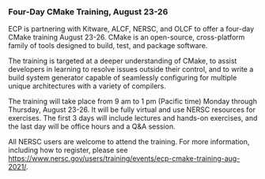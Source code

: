 ### Four-Day CMake Training, August 23-26

ECP is partnering with Kitware, ALCF, NERSC, and OLCF to offer a four-day CMake
training August 23-26. CMake is an open-source, cross-platform family of tools
designed to build, test, and package software.

The training is targeted at a deeper understanding of CMake, to assist
developers in learning to resolve issues outside their control, and to write a
build system generator capable of seamlessly configuring for multiple unique
architectures with a variety of compilers.

The training will take place from 9 am to 1 pm (Pacific time) Monday through
Thursday, August 23-26. It will be fully virtual and use NERSC resources for
exercises. The first 3 days will include lectures and hands-on exercises, and
the last day will be office hours and a Q&A session.

All NERSC users are welcome to attend the training. For more information,
including how to register, please see
<https://www.nersc.gov/users/training/events/ecp-cmake-training-aug-2021/>.
